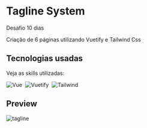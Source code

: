 <div>
  <h1>Tagline System</h1>
  <p>Desafio 10 dias</p>
  <p>Criação de 6 páginas utilizando Vuetify e Tailwind Css</p>
</div>

## Tecnologias usadas
<div>
  Veja as skills utilizadas:</p>
</div>

![Vue](https://img.shields.io/badge/Vue-43bb83?style=for-the-badge&logo=vue.js&logoColor=fff)&nbsp;
![Vuetify](https://img.shields.io/badge/Vuetify-1572B6?style=for-the-badge&logo=vue.js&logoColor=fff)&nbsp;
![Tailwind](https://img.shields.io/badge/Tailwind-1572B6?style=for-the-badge&logo=tailwind&logoColor=white)&nbsp;

## Preview
![tagline](https://github.com/Maria-Padilha/maria-padilha/assets/109801423/34bb1ec4-eba5-487b-b9a9-6b042e2eba92)

